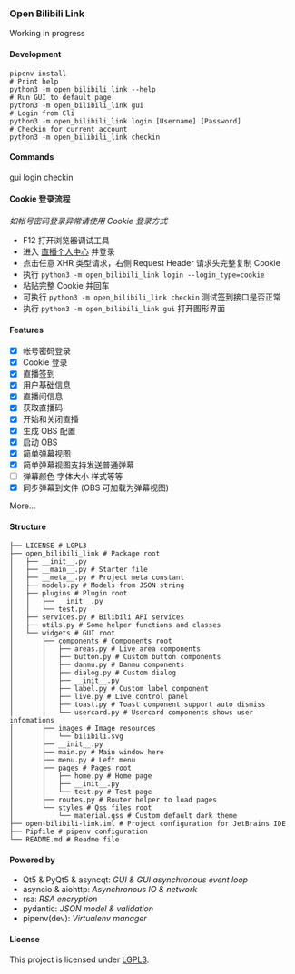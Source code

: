 ### Open Bilibili Link
Working in progress

#### Development
```shell script
pipenv install
# Print help
python3 -m open_bilibili_link --help
# Run GUI to default page
python3 -m open_bilibili_link gui
# Login from Cli
python3 -m open_bilibili_link login [Username] [Password]
# Checkin for current account
python3 -m open_bilibili_link checkin
```

#### Commands
gui login checkin

#### Cookie 登录流程

_如帐号密码登录异常请使用 Cookie 登录方式_

- F12 打开浏览器调试工具
- 进入 [直播个人中心](https://link.bilibili.com/p/center/index) 并登录
- 点击任意 XHR 类型请求，右侧 Request Header 请求头完整复制 Cookie
- 执行 `python3 -m open_bilibili_link login --login_type=cookie`
- 粘贴完整 Cookie 并回车
- 可执行 `python3 -m open_bilibili_link checkin` 测试签到接口是否正常
- 执行 `python3 -m open_bilibili_link gui` 打开图形界面

#### Features
- [x] 帐号密码登录
- [x] Cookie 登录
- [x] 直播签到
- [x] 用户基础信息
- [x] 直播间信息
- [x] 获取直播码
- [x] 开始和关闭直播
- [x] 生成 OBS 配置
- [x] 启动 OBS
- [x] 简单弹幕视图
- [x] 简单弹幕视图支持发送普通弹幕
- [ ] 弹幕颜色 字体大小 样式等等
- [x] 同步弹幕到文件 (OBS 可加载为弹幕视图)

More...

#### Structure
```text
├── LICENSE # LGPL3
├── open_bilibili_link # Package root
│   ├── __init__.py
│   ├── __main__.py # Starter file
│   ├── __meta__.py # Project meta constant
│   ├── models.py # Models from JSON string
│   ├── plugins # Plugin root
│   │   ├── __init__.py
│   │   └── test.py
│   ├── services.py # Bilibili API services
│   ├── utils.py # Some helper functions and classes
│   └── widgets # GUI root
│       ├── components # Components root 
│       │   ├── areas.py # Live area components
│       │   ├── button.py # Custom button components
│       │   ├── danmu.py # Danmu components
│       │   ├── dialog.py # Custom dialog
│       │   ├── __init__.py
│       │   ├── label.py # Custom label component
│       │   ├── live.py # Live control panel
│       │   ├── toast.py # Toast component support auto dismiss
│       │   └── usercard.py # Usercard components shows user infomations
│       ├── images # Image resources
│       │   └── bilibili.svg
│       ├── __init__.py
│       ├── main.py # Main window here
│       ├── menu.py # Left menu
│       ├── pages # Pages root
│       │   ├── home.py # Home page
│       │   ├── __init__.py
│       │   └── test.py # Test page
│       ├── routes.py # Router helper to load pages
│       └── styles # Qss files root
│           └── material.qss # Custom default dark theme
├── open-bilibili-link.iml # Project configuration for JetBrains IDE
├── Pipfile # pipenv configuration
└── README.md # Readme file
```

#### Powered by
- Qt5 & PyQt5 & asyncqt: _GUI & GUI asynchronous event loop_
- asyncio & aiohttp: _Asynchronous IO & network_
- rsa: _RSA encryption_
- pydantic: _JSON model & validation_
- pipenv(dev): _Virtualenv manager_

#### License
This project is licensed under [LGPL3](https://github.com/BruceZhang1993/open-bilibili-link/blob/master/LICENSE).
